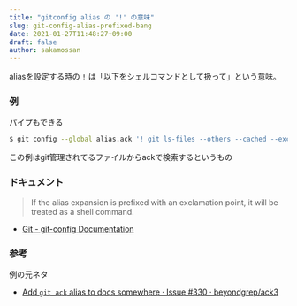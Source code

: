 ```yaml
---
title: "gitconfig alias の '!' の意味"
slug: git-config-alias-prefixed-bang
date: 2021-01-27T11:48:27+09:00
draft: false
author: sakamossan
---
```


aliasを設定する時の `!` は「以下をシェルコマンドとして扱って」という意味。

### 例

パイプもできる

```bash
$ git config --global alias.ack '! git ls-files --others --cached --exclude-standard | ack -x'
```

この例はgit管理されてるファイルからackで検索するというもの


### ドキュメント

> If the alias expansion is prefixed with an exclamation point, it will be treated as a shell command. 

- [Git - git-config Documentation](https://git-scm.com/docs/git-config#Documentation/git-config.txt-alias)


### 参考

例の元ネタ

- [Add `git ack` alias to docs somewhere · Issue #330 · beyondgrep/ack3](https://github.com/beyondgrep/ack3/issues/330)
